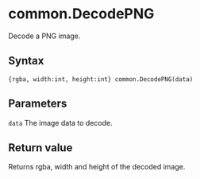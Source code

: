 # common.DecodePNG
Decode a PNG image.

## Syntax
```
{rgba, width:int, height:int} common.DecodePNG(data)
```

## Parameters
```data``` The image data to decode.

## Return value
Returns rgba, width and height of the decoded image.
